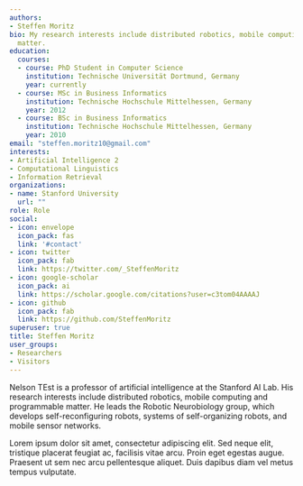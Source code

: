 ```yaml
---
authors:
- Steffen Moritz
bio: My research interests include distributed robotics, mobile computing and programmable
  matter.
education:
  courses:
  - course: PhD Student in Computer Science
    institution: Technische Universität Dortmund, Germany
    year: currently
  - course: MSc in Business Informatics
    institution: Technische Hochschule Mittelhessen, Germany
    year: 2012
  - course: BSc in Business Informatics
    institution: Technische Hochschule Mittelhessen, Germany
    year: 2010
email: "steffen.moritz10@gmail.com"
interests:
- Artificial Intelligence 2
- Computational Linguistics
- Information Retrieval
organizations:
- name: Stanford University
  url: ""
role: Role
social:
- icon: envelope
  icon_pack: fas
  link: '#contact'
- icon: twitter
  icon_pack: fab
  link: https://twitter.com/_SteffenMoritz
- icon: google-scholar
  icon_pack: ai
  link: https://scholar.google.com/citations?user=c3tom04AAAAJ
- icon: github
  icon_pack: fab
  link: https://github.com/SteffenMoritz
superuser: true
title: Steffen Moritz
user_groups:
- Researchers
- Visitors
---
```


Nelson TEst is a professor of artificial intelligence at the Stanford AI Lab. His research interests include distributed robotics, mobile computing and programmable matter. He leads the Robotic Neurobiology group, which develops self-reconfiguring robots, systems of self-organizing robots, and mobile sensor networks.

Lorem ipsum dolor sit amet, consectetur adipiscing elit. Sed neque elit, tristique placerat feugiat ac, facilisis vitae arcu. Proin eget egestas augue. Praesent ut sem nec arcu pellentesque aliquet. Duis dapibus diam vel metus tempus vulputate.
